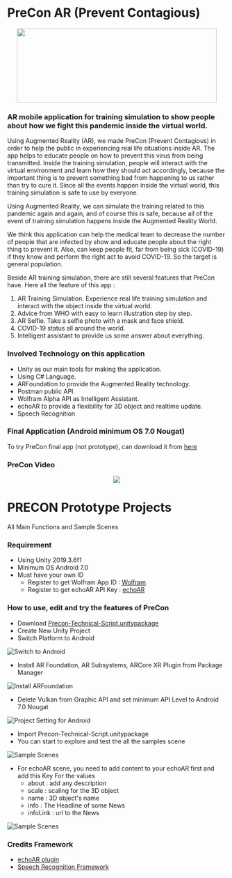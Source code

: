 # PreCon AR (Prevent Contagious)

<p align="center">
  <img width="460" height="170" src="/[images]/PreCon Logo.png">
</p>

### AR mobile application for training simulation to show people about how we fight this pandemic inside the virtual world. 

Using Augmented Reality (AR), we made PreCon (Prevent Contagious) in order to help the public in experiencing real life situations inside AR. The app helps to educate people on how to prevent this virus from being transmitted. Inside the training simulation, people will interact with the virtual environment and learn how they should act accordingly, because the important thing is to prevent something bad from happening to us rather than try to cure it. Since all the events happen inside the virtual world, this training simulation is safe to use by everyone.

Using Augmented Reality, we can simulate the training related to this pandemic again and again, and of course this is safe, because all of the event of training simulation happens inside the Augmented Reality World. 

We think this application can help the medical team to decrease the number of people that are infected by show and educate people about the right thing to prevent it. Also, can keep people fit, far from being sick (COVID-19) if they know and perform the right act to avoid COVID-19. So the target is general population.

Beside AR training simulation, there are still several features that PreCon have. Here all the feature of this app : 
1. AR Training Simulation. Experience real life training simulation and interact with the object inside the virtual world.
2. Advice from WHO with easy to learn illustration step by step.
3. AR Selfie. Take a selfie photo with a mask and face shield.
4. COVID-19 status all around the world.
5. Intelligent assistant to provide us some answer about everything.

### Involved Technology on this application 
* Unity as our main tools for making the application.
* Using C# Language.
* ARFoundation to provide the Augmented Reality technology.
* Postman public API.
* Wolfram Alpha API as Intelligent Assistant.
* echoAR to provide a flexibility for 3D object and realtime update.
* Speech Recognition

### Final Application (Android minimum OS 7.0 Nougat)
To try PreCon final app (not prototype), can download it from [here](https://precon.rgplays.com/)

### PreCon Video
[<p align="center"><img src="https://img.youtube.com/vi/x3UZioBTqrE/0.jpg"></p>](https://www.youtube.com/watch?v=x3UZioBTqrE)

# PRECON Prototype Projects
All Main Functions and Sample Scenes

### Requirement
* Using Unity 2019.3.6f1
* Minimum OS Android 7.0
* Must have your own ID
  * Register to get Wolfram App ID : [Wolfram](https://account.wolfram.com/auth/create)
  * Register to get echoAR API Key : [echoAR](https://console.echoar.xyz/#/auth/register)

### How to use, edit and try the features of PreCon

* Download [Precon-Technical-Script.unitypackage](https://github.com/maynardkl/PreCon-Prototype/blob/master/PreCon-Technical-Script.unitypackage)
* Create New Unity Project
* Switch Platform to Android

![Switch to Android](/[images]/image1.jpg)
* Install AR Foundation, AR Subsystems, ARCore XR Plugin from Package Manager

![Install ARFoundation](/[images]/image2.jpg)

* Delete Vulkan from Graphic API and set minimum API Level to Android 7.0 Nougat

![Project Setting for Android](/[images]/image3.jpg)
* Import Precon-Technical-Script.unitypackage
* You can start to explore and test the all the samples scene

![Sample Scenes](/[images]/image4.jpg)

* For echoAR scene, you need to add content to your echoAR first and add this Key
For the values
  * about : add any description
  * scale : scaling for the 3D object
  * name : 3D object's name
  * info : The Headline of some News
  * infoLink : url to the News
  
![Sample Scenes](/[images]/image5.JPG)


### Credits Framework
* [echoAR plugin](https://docs.echoar.xyz/unity/installation)
* [Speech Recognition Framework](https://github.com/MatthewHallberg/AndroidSpeechToText)
